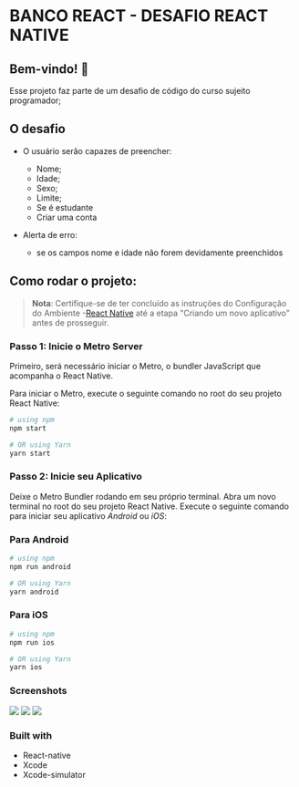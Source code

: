 # BANCO REACT - DESAFIO REACT NATIVE

## Bem-vindo! 👋

Esse projeto faz parte de um desafio de código do curso sujeito programador;

## O desafio

- O usuário serão capazes de preencher:
   - Nome;
   - Idade;
   - Sexo;
   - Limite;
   - Se é estudante
   - Criar uma conta

- Alerta de erro:
  - se os campos nome e idade não forem devidamente preenchidos

## Como rodar o projeto:

>**Nota**: Certifique-se de ter concluído as instruções do Configuração do Ambiente -[React Native](https://reactnative.dev/docs/environment-setup) até a etapa "Criando um novo aplicativo" antes de prosseguir.

### Passo 1: Inicie o Metro Server
Primeiro, será necessário iniciar o Metro, o bundler JavaScript que acompanha o React Native.

Para iniciar o Metro, execute o seguinte comando no root do seu projeto React Native:

```bash
# using npm
npm start

# OR using Yarn
yarn start
```

### Passo 2: Inicie seu Aplicativo
Deixe o Metro Bundler rodando em seu próprio terminal. Abra um novo terminal no root do seu projeto React Native. Execute o seguinte comando para iniciar seu aplicativo _Android_ ou _iOS_:

### Para Android

```bash
# using npm
npm run android

# OR using Yarn
yarn android
```

### Para iOS

```bash
# using npm
npm run ios

# OR using Yarn
yarn ios
```

### Screenshots

![](./src/app-mobi.png)
![](./src/success.png)
![](./src/Alert-error.png)

### Built with
- React-native
- Xcode
- Xcode-simulator

